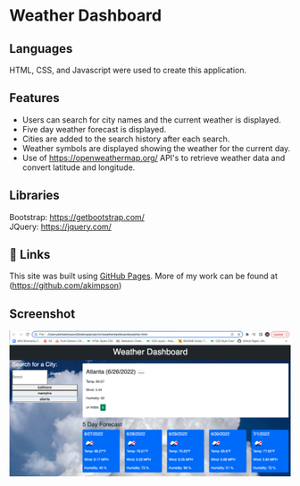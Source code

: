 # Weather Dashboard

## Languages

HTML, CSS, and Javascript were used to create this application.

## Features

- Users can search for city names and the current weather is displayed.
- Five day weather forecast is displayed.
- Cities are added to the search history after each search.
- Weather symbols are displayed showing the weather for the current day.
- Use of https://openweathermap.org/ API's to retrieve weather data and convert latitude and longitude.

## Libraries

Bootstrap: https://getbootstrap.com/ <br>
JQuery: https://jquery.com/

## 🔗 Links

This site was built using [GitHub Pages](https://akimpson.github.io/weatherdashboard/).
More of my work can be found at (https://github.com/akimpson)

## Screenshot

![Weather Dashboard](./assets/images/WeatherDashboardScreenshot.png)

<!-- ![Weather Dashboard Screenshot](https://user-images.githubusercontent.com/98501990/175842306-a5f1d704-7a99-4b28-9e70-38dce74456aa.png) -->
